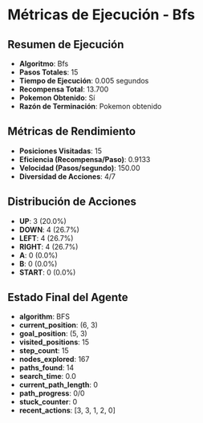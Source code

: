 # Métricas de Ejecución - Bfs

## Resumen de Ejecución
- **Algoritmo**: Bfs
- **Pasos Totales**: 15
- **Tiempo de Ejecución**: 0.005 segundos
- **Recompensa Total**: 13.700
- **Pokemon Obtenido**: Sí
- **Razón de Terminación**: Pokemon obtenido

## Métricas de Rendimiento
- **Posiciones Visitadas**: 15
- **Eficiencia (Recompensa/Paso)**: 0.9133
- **Velocidad (Pasos/segundo)**: 150.00
- **Diversidad de Acciones**: 4/7

## Distribución de Acciones
- **UP**: 3 (20.0%)
- **DOWN**: 4 (26.7%)
- **LEFT**: 4 (26.7%)
- **RIGHT**: 4 (26.7%)
- **A**: 0 (0.0%)
- **B**: 0 (0.0%)
- **START**: 0 (0.0%)

## Estado Final del Agente
- **algorithm**: BFS
- **current_position**: (6, 3)
- **goal_position**: (5, 3)
- **visited_positions**: 15
- **step_count**: 15
- **nodes_explored**: 167
- **paths_found**: 14
- **search_time**: 0.0
- **current_path_length**: 0
- **path_progress**: 0/0
- **stuck_counter**: 0
- **recent_actions**: [3, 3, 1, 2, 0]
